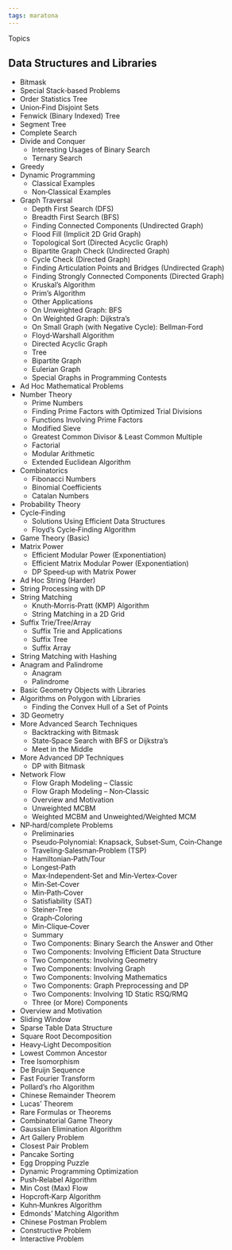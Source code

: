 ```yaml
---
tags: maratona
---
```


Topics

## Data Structures and Libraries
  - Bitmask  
  - Special Stack‑based Problems
  - Order Statistics Tree
  - Union‑Find Disjoint Sets  
  - Fenwick (Binary Indexed) Tree  
  - Segment Tree
- Complete Search  
- Divide and Conquer  
  - Interesting Usages of Binary Search  
  - Ternary Search  
- Greedy  
- Dynamic Programming  
  - Classical Examples  
  - Non‑Classical Examples  
- Graph Traversal  
  - Depth First Search (DFS)  
  - Breadth First Search (BFS)  
  - Finding Connected Components (Undirected Graph)  
  - Flood Fill (Implicit 2D Grid Graph)  
  - Topological Sort (Directed Acyclic Graph)  
  - Bipartite Graph Check (Undirected Graph)  
  - Cycle Check (Directed Graph)  
  - Finding Articulation Points and Bridges (Undirected Graph)  
  - Finding Strongly Connected Components (Directed Graph)  
  - Kruskal’s Algorithm  
  - Prim’s Algorithm  
  - Other Applications  
  - On Unweighted Graph: BFS  
  - On Weighted Graph: Dijkstra’s  
  - On Small Graph (with Negative Cycle): Bellman‑Ford  
  - Floyd‑Warshall Algorithm  
  - Directed Acyclic Graph  
  - Tree  
  - Bipartite Graph  
  - Eulerian Graph  
  - Special Graphs in Programming Contests
- Ad Hoc Mathematical Problems
- Number Theory  
  - Prime Numbers  
  - Finding Prime Factors with Optimized Trial Divisions  
  - Functions Involving Prime Factors  
  - Modified Sieve  
  - Greatest Common Divisor & Least Common Multiple  
  - Factorial  
  - Modular Arithmetic  
  - Extended Euclidean Algorithm  
- Combinatorics  
  - Fibonacci Numbers  
  - Binomial Coefficients  
  - Catalan Numbers  
- Probability Theory
- Cycle‑Finding  
  - Solutions Using Efficient Data Structures  
  - Floyd’s Cycle‑Finding Algorithm
- Game Theory (Basic)
- Matrix Power  
  - Efficient Modular Power (Exponentiation)  
  - Efficient Matrix Modular Power (Exponentiation)  
  - DP Speed‑up with Matrix Power
- Ad Hoc String (Harder)
- String Processing with DP  
- String Matching  
  - Knuth‑Morris‑Pratt (KMP) Algorithm  
  - String Matching in a 2D Grid
- Suffix Trie/Tree/Array  
  - Suffix Trie and Applications  
  - Suffix Tree  
  - Suffix Array  
- String Matching with Hashing  
- Anagram and Palindrome  
  - Anagram  
  - Palindrome
- Basic Geometry Objects with Libraries  
- Algorithms on Polygon with Libraries  
  - Finding the Convex Hull of a Set of Points
- 3D Geometry
- More Advanced Search Techniques  
  - Backtracking with Bitmask  
  - State‑Space Search with BFS or Dijkstra’s  
  - Meet in the Middle
- More Advanced DP Techniques  
  - DP with Bitmask  
- Network Flow  
  - Flow Graph Modeling – Classic  
  - Flow Graph Modeling – Non‑Classic  
  - Overview and Motivation  
  - Unweighted MCBM  
  - Weighted MCBM and Unweighted/Weighted MCM
- NP‑hard/complete Problems  
  - Preliminaries  
  - Pseudo‑Polynomial: Knapsack, Subset‑Sum, Coin‑Change  
  - Traveling‑Salesman‑Problem (TSP)  
  - Hamiltonian‑Path/Tour  
  - Longest‑Path  
  - Max‑Independent‑Set and Min‑Vertex‑Cover  
  - Min‑Set‑Cover  
  - Min‑Path‑Cover  
  - Satisfiability (SAT)  
  - Steiner‑Tree  
  - Graph‑Coloring  
  - Min‑Clique‑Cover  
  - Summary
  - Two Components: Binary Search the Answer and Other  
  - Two Components: Involving Efficient Data Structure  
  - Two Components: Involving Geometry  
  - Two Components: Involving Graph  
  - Two Components: Involving Mathematics  
  - Two Components: Graph Preprocessing and DP  
  - Two Components: Involving 1D Static RSQ/RMQ  
  - Three (or More) Components
- Overview and Motivation
- Sliding Window
- Sparse Table Data Structure
- Square Root Decomposition
- Heavy‑Light Decomposition
- Lowest Common Ancestor
- Tree Isomorphism
- De Bruijn Sequence
- Fast Fourier Transform
- Pollard’s rho Algorithm
- Chinese Remainder Theorem
- Lucas’ Theorem
- Rare Formulas or Theorems
- Combinatorial Game Theory
- Gaussian Elimination Algorithm
- Art Gallery Problem
- Closest Pair Problem
- Pancake Sorting
- Egg Dropping Puzzle
- Dynamic Programming Optimization
- Push‑Relabel Algorithm
- Min Cost (Max) Flow
- Hopcroft‑Karp Algorithm
- Kuhn‑Munkres Algorithm
- Edmonds’ Matching Algorithm
- Chinese Postman Problem
- Constructive Problem
- Interactive Problem

